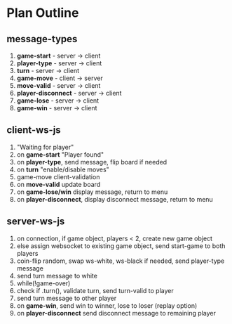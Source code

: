 # Plan Outline
## message-types
1. **game-start** - server -> client
1. **player-type** - server -> client
1. **turn** - server -> client
1. **game-move** - client -> server
1. **move-valid** - server -> client
1. **player-disconnect** - server -> client
1. **game-lose** - server -> client
1. **game-win** - server -> client

## client-ws-js 
1. "Waiting for player"
1. on **game-start** "Player found"
1. on **player-type**, send message, flip board if needed
1. on **turn** "enable/disable moves"
1. game-move client-validation
1. on **move-valid** update board
1. on **game-lose/win** display message, return to menu
1. on **player-disconnect**, display disconnect message, return to menu

## server-ws-js 
1. on connection, if game object, players < 2, create new game object
1. else assign websocket to existing game object, send start-game to both players
1. coin-flip random, swap ws-white, ws-black if needed, send player-type message
1. send turn message to white
1. while(!game-over)
1. check if .turn(), validate turn, send turn-valid to player
1. send turn message to other player
1. on **game-win**, send win to winner, lose to loser (replay option)
1. on **player-disconnect** send disconnect message to remaining player

